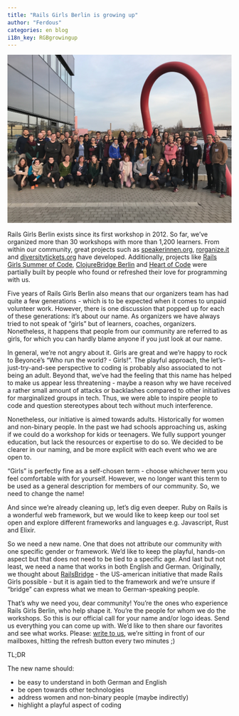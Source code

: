 ```yaml
---
title: "Rails Girls Berlin is growing up"
author: "Ferdous"
categories: en blog
i18n_key: RGBgrowingup
---
```


![30 women standing outside in group photo](/assets/images/IMG_0876b.jpg)

Rails Girls Berlin exists since its first workshop in 2012. So far, we’ve organized more than 30 workshops with more than 1,200 learners. From within our community, great projects such as [speakerinnen.org](https://speakerinnen.org), [rorganize.it](https://rorganize.it) and [diversitytickets.org](https://diversitytickets.org) have developed. Additionally, projects like [Rails Girls Summer of Code](https://railsgirlssummerofcode.org/), [ClojureBridge Berlin](http://clojurebridge-berlin.org) and [Heart of Code](https://heartofcode.org) were partially built by people who found or refreshed their love for programming with us.

Five years of Rails Girls Berlin also means that our organizers team has had quite a few generations - which is to be expected when it comes to unpaid volunteer work. However, there is one discussion that popped up for each of these generations: it’s about our name. As organizers we have always tried to not speak of “girls” but of learners, coaches, organizers. Nonetheless, it happens that people from our community are referred to as girls, for which you can hardly blame anyone if you just look at our name.

In general, we’re not angry about it. Girls are great and we’re happy to rock to Beyoncé’s “Who run the world? - Girls!”. The playful approach, the let’s-just-try-and-see perspective to coding is probably also associated to not being an adult. Beyond that, we’ve had the feeling that this name has helped to make us appear less threatening - maybe a reason why we have received a rather small amount of attacks or backlashes compared to other initiatives for marginalized groups in tech. Thus, we were able to inspire people to code and question stereotypes about tech without much interference.

Nonetheless, our initiative is aimed towards adults. Historically for women and non-binary people. In the past we had schools approaching us, asking if we could do a workshop for kids or teenagers. We fully support younger education, but lack the resources or expertise to do so. We decided to be clearer in our naming, and be more explicit with each event who we are open to.

“Girls” is perfectly fine as a self-chosen term - choose whichever term you feel comfortable with for yourself. However, we no longer want this term to be used as a general description for members of our community. So, we need to change the name!

And since we’re already cleaning up, let’s dig even deeper. Ruby on Rails is a wonderful web framework, but we would like to keep keep our tool set open and explore different frameworks and languages e.g. Javascript, Rust and Elixir.

So we need a new name. One that does not attribute our community with one specific gender or framework. We’d like to keep the playful, hands-on aspect but that does not need to be tied to a specific age. And last but not least, we need a name that works in both English and German. Originally, we thought about [RailsBridge](http://railsbridge.org/) - the US-american initiative that made Rails Girls possible - but it is again tied to the framework and we’re unsure if “bridge” can express what we mean to German-speaking people.

That’s why we need you, dear community! You’re the ones who experience Rails Girls Berlin, who help shape it. You’re the people for whom we do the workshops. So this is our official call for your name and/or logo ideas. Send us everything you can come up with. We’d like to then share our favorites and see what works. Please: [write to us](mailto:contact@codecurious.org), we’re sitting in front of our mailboxes, hitting the refresh button every two minutes ;)


TL;DR

The new name should:

- be easy to understand in both German and English
- be open towards other technologies
- address women and non-binary people (maybe indirectly)
- highlight a playful aspect of coding
